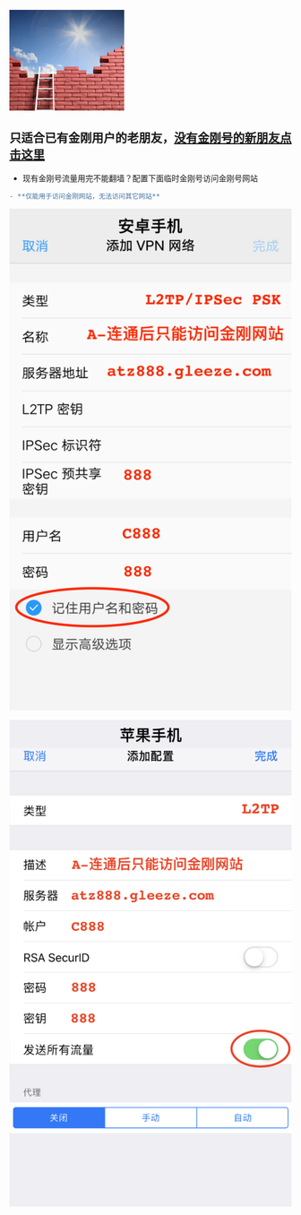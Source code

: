 ![athird](l-w-s-athird.png)

## 只适合已有金刚用户的老朋友，[没有金刚号的新朋友点击这里](https://github.com/a2zitpro/k/blob/master/README.md)
* 现有金刚号流量用完不能翻墙？配置下面临时金刚号访问金刚号网站

```diff
- **仅能用于访问金刚网站，无法访问其它网站**
```

![athird](888android0.jpg) 

![athird](888ios0.jpg) 
